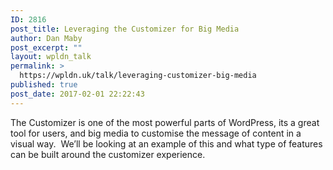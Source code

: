 ```yaml
---
ID: 2816
post_title: Leveraging the Customizer for Big Media
author: Dan Maby
post_excerpt: ""
layout: wpldn_talk
permalink: >
  https://wpldn.uk/talk/leveraging-customizer-big-media
published: true
post_date: 2017-02-01 22:22:43
---
```

The Customizer is one of the most powerful parts of WordPress, its a great tool for users, and big media to customise the message of content in a visual way.  We’ll be looking at an example of this and what type of features can be built around the customizer experience.
